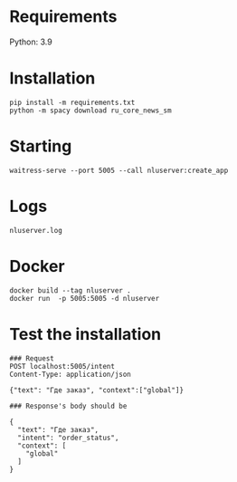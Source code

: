 # Requirements 
Python: 3.9 

# Installation 
```
pip install -m requirements.txt
python -m spacy download ru_core_news_sm
```

# Starting
 
```
waitress-serve --port 5005 --call nluserver:create_app

```

# Logs
```
nluserver.log
```

# Docker 
```
docker build --tag nluserver .
docker run  -p 5005:5005 -d nluserver
```

# Test the installation
```
### Request 
POST localhost:5005/intent
Content-Type: application/json

{"text": "Где заказ", "context":["global"]}

### Response's body should be

{
  "text": "Где заказ",
  "intent": "order_status",
  "context": [
    "global"
  ]
}

```


 
 
